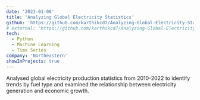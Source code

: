 ```yaml
---
date: '2023-01-08'
title: 'Analyzing Global Electricity Statistics'
github: 'https://github.com/karthikcd7/Analyzing-Global-Electricity-Statistics-IDMP'
# external: 'https://github.com/karthikcd7/Analyzing-Global-Electricity-Statistics-IDMP'
tech:
  - Python
  - Machine Learning
  - Time Series
company: 'Northeastern'
showInProjects: true
---
```

Analysed global electricity production statistics from 2010-2022 to identify trends by fuel type and examined the relationship between electricity generation and economic growth.